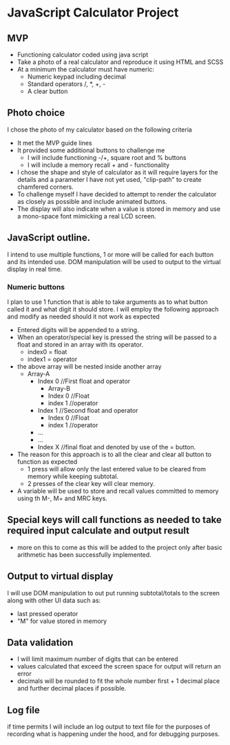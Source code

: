 # JavaScript Calculator Project

## MVP
* Functioning calculator coded using java script
* Take a photo of a real calculator and reproduce it using HTML and SCSS
* At a minimum the calculator must have numeric:
    - Numeric keypad including decimal
    - Standard operators /, *, +, -
    - A clear button

## Photo choice
I chose the photo of my calculator based on the following criteria
* It met the MVP guide lines
* It provided some additional buttons to challenge me
    - I will include functioning -/+, square root and % buttons
    - I will include a memory recall + and - functionality
* I chose the shape and style of calculator as it will require layers for the details and a parameter I have not yet used, "clip-path" to create chamfered corners.
* To challenge myself I have decided to attempt to render the calculator as closely as possible and include animated buttons.
* The display will also indicate when a value is stored in memory and use a mono-space font mimicking a real LCD screen.

## JavaScript outline.
I intend to use multiple functions, 1 or more will be called for each button and its intended use. DOM manipulation will be used to output to the virtual display in real time.

### Numeric buttons 
I plan to use 1 function that is able to take arguments as to what button called it and what digit it should store. I will employ the following approach and modify as needed should it not work as expected
* Entered digits will be appended to a string.
* When an operator/special key is pressed the string will be passed to a float and stored in an array with its operator.
    - index0 = float
    - index1 = operator
* the above array will be nested inside another array
    - Array-A
        - Index 0 //First float and operator
            - Array-B
            - Index 0 //Float
            - index 1 //operator
         - Index 1 //Second float and operator
            - Index 0 //Float
            - index 1 //operator
        - ...
        - ...
        -  Index X //final float and denoted by use of the = button.
* The reason for this approach is to all the clear and clear all button to function as expected
    - 1 press will allow only the last entered value to be cleared from memory while keeping subtotal.
    - 2 presses of the clear key will clear memory.
* A variable will be used to store and recall values committed to memory using th M-, M+ and MRC keys.

## Special keys will call functions as needed to take required input calculate and output result
- more on this to come as this will be added to the project only after basic arithmetic has been successfully implemented.

## Output to virtual display
I will use DOM manipulation to out put running subtotal/totals to the screen along with other UI data such as:
- last pressed operator
- "M" for value stored in memory

## Data validation
- I will limit maximum number of digits that can be entered
- values calculated that exceed the screen space for output will return an error
- decimals will be rounded to fit the whole number first + 1 decimal place and further decimal places if possible.

## Log file
if time permits I will include an log output to text file for the purposes of recording what is happening  under the hood, and for debugging purposes.


